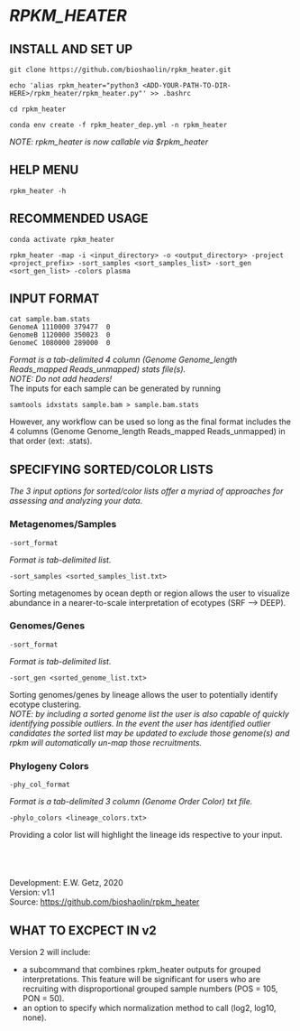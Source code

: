 # ***RPKM_HEATER*** #

## INSTALL AND SET UP ##

	git clone https://github.com/bioshaolin/rpkm_heater.git
	
	echo 'alias rpkm_heater="python3 <ADD-YOUR-PATH-TO-DIR-HERE>/rpkm_heater/rpkm_heater.py"' >> .bashrc
	
	cd rpkm_heater
	
	conda env create -f rpkm_heater_dep.yml -n rpkm_heater

*NOTE: rpkm_heater is now callable via $rpkm_heater*

## HELP MENU ##
	rpkm_heater -h

## RECOMMENDED USAGE ##
	conda activate rpkm_heater
	
	rpkm_heater -map -i <input_directory> -o <output_directory> -project <project_prefix> -sort_samples <sort_samples_list> -sort_gen <sort_gen_list> -colors plasma

## INPUT FORMAT ##
	cat sample.bam.stats
	GenomeA	1110000	379477	0
	GenomeB	1120000	350023	0
	GenomeC	1080000	289000	0
*Format is a tab-delimited 4 column (Genome	Genome_length	Reads_mapped	Reads_unmapped) stats file(s).* \
*NOTE: Do not add headers!* \
The inputs for each sample can be generated by running

	samtools idxstats sample.bam > sample.bam.stats
However, any workflow can be used so long as the final format includes the 4 columns (Genome	Genome_length	Reads_mapped	Reads_unmapped) in that order (ext: .stats).
	
## SPECIFYING SORTED/COLOR LISTS ##

*The 3 input options for sorted/color lists offer a myriad of approaches for assessing and analyzing your data.*

### Metagenomes/Samples ###
	-sort_format
*Format is tab-delimited list.*
	
	-sort_samples <sorted_samples_list.txt>
Sorting metagenomes by ocean depth or region allows the user to visualize abundance in a nearer-to-scale interpretation of ecotypes (SRF --> DEEP).

### Genomes/Genes ###
	-sort_format
*Format is tab-delimited list.*
	
	-sort_gen <sorted_genome_list.txt>
Sorting genomes/genes by lineage allows the user to potentially identify ecotype clustering. \
	*NOTE: by including a sorted genome list the user is also capable of quickly identifying possible outliers. In the event the user has
	identified outlier candidates the sorted list may be updated to exclude those genome(s) and rpkm will automatically un-map those recruitments.*

### Phylogeny Colors ###
	-phy_col_format
*Format is a tab-delimited 3 column (Genome	Order	Color) txt file.*

	-phylo_colors <lineage_colors.txt>
Providing a color list will highlight the lineage ids respective to your input.
\
\
\
\
\
Development: E.W. Getz, 2020 \
Version: v1.1 \
Source: https://github.com/bioshaolin/rpkm_heater

## WHAT TO EXCPECT IN v2 ##
Version 2 will include:
* a subcommand that combines rpkm_heater outputs for grouped interpretations. This feature will be significant for users who are recruiting with disproportional grouped sample numbers (POS = 105, PON = 50).
* an option to specify which normalization method to call (log2, log10, none).
